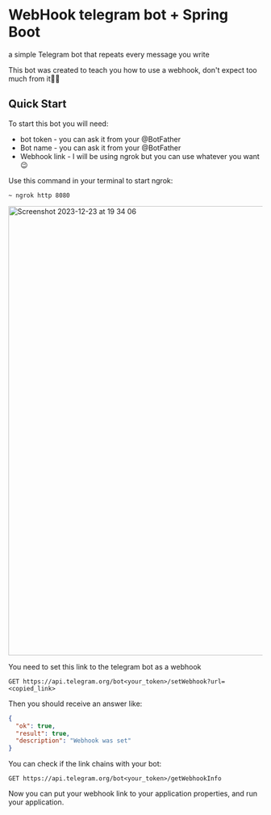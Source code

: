 <h1>WebHook telegram bot + Spring Boot</h1>

<p>a simple Telegram bot that repeats every message you write</p>
<p> This bot was created to teach you how to use a webhook, don't expect too much from it👨‍💻</p>

<h2>Quick Start</h2>

<p> To start this bot you will need:
  <ul>
    <li>bot token - you can ask it from your @BotFather</li>
    <li>Bot name - you can ask it from your @BotFather</li>
    <li>Webhook link - I will be using ngrok but you can use whatever you want😉</li>
  </ul>
<p>

<div>
  <p> Use this command in your terminal to start ngrok: </p>
    
  ```CMD
  ~ ngrok http 8080
  ```
  
  <img width="890" alt="Screenshot 2023-12-23 at 19 34 06" src="https://github.com/nhavronskyi/webhook-telegram-bot-demo/assets/96009885/c2c18d0c-cd79-4d4c-8497-9ab9a6875497">
  
  <p>You need to set this link to the telegram bot as a webhook</p>
  
  ```HTTP
  GET https://api.telegram.org/bot<your_token>/setWebhook?url=<copied_link>
  ```
  
  Then you should receive an answer like:
  
  ```JSON
  {
    "ok": true,
    "result": true,
    "description": "Webhook was set"
  }
  ```
  
  You can check if the link chains with your bot:
  
  ```HTTP
  GET https://api.telegram.org/bot<your_token>/getWebhookInfo
  ```

  Now you can put your webhook link to your application properties, and run your application.
</div>



